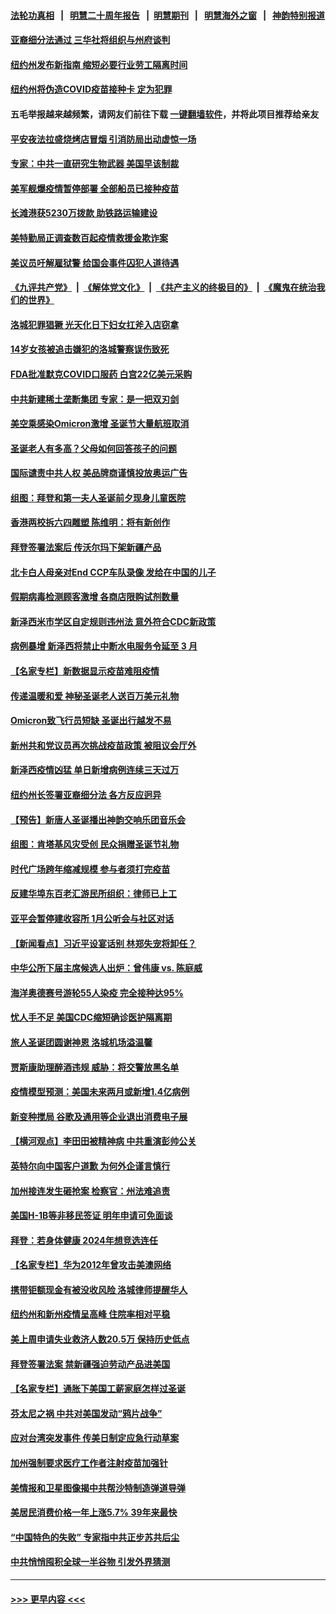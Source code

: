 #### [法轮功真相](https://github.com/gfw-breaker/truth/blob/master/README.md?t=0) &nbsp;&nbsp;|&nbsp;&nbsp; [明慧二十周年报告](https://github.com/gfw-breaker/mh-reports/blob/master/README.md?t=0) &nbsp;&nbsp;|&nbsp;&nbsp;[明慧期刊](https://github.com/gfw-breaker/mh-qikan) &nbsp;&nbsp;|&nbsp;&nbsp; [明慧海外之窗](https://github.com/gfw-breaker/mh-news/blob/master/README.md?t=0) &nbsp;&nbsp;|&nbsp;&nbsp; [神韵特别报道](https://github.com/gfw-breaker/mh-news/blob/master/shenyun.md?t=0)
#### [亚裔细分法通过 三华社将组织与州府谈判](../pages/nsc412/n13458936.md?t=12251800) 
#### [纽约州发布新指南 缩短必要行业劳工隔离时间](../pages/nsc412/n13458727.md?t=12251800) 
#### [纽约州将伪造COVID疫苗接种卡 定为犯罪](../pages/nsc412/n13458941.md?t=12251800) 
#### 五毛举报越来越频繁，请网友们前往下载 [一键翻墙软件](https://github.com/gfw-breaker/ssr-accounts)，并将此项目推荐给亲友
#### [平安夜法拉盛烧烤店冒烟 引消防局出动虚惊一场](../pages/nsc412/n13458921.md?t=12251800) 
#### [专家：中共一直研究生物武器 美国早该制裁](../pages/nsc412/n13458613.md?t=12251800) 
#### [美军舰爆疫情暂停部署 全部船员已接种疫苗](../pages/nsc412/n13458708.md?t=12251800) 
#### [长滩港获5230万拨款 助铁路运输建设](../pages/nsc412/n13458805.md?t=12251800) 
#### [美特勤局正调查数百起疫情救援金欺诈案](../pages/nsc412/n13458582.md?t=12251800) 
#### [美议员吁解雇狱警 给国会事件囚犯人道待遇](../pages/nsc412/n13458626.md?t=12251800) 
#### [《九评共产党》](https://github.com/begood0513/9ping.md/blob/master/README.md) &nbsp;|&nbsp; [《解体党文化》](../../../../jtdwh.md/blob/master/README.md)  &nbsp;|&nbsp; [《共产主义的终极目的》](../../../../gczydzjmd.md/blob/master/README.md) &nbsp;|&nbsp; [《魔鬼在统治我们的世界》](../../../../mgztzwmdsj.md/blob/master/README.md) 
#### [洛城犯罪猖獗 光天化日下妇女扛斧入店窃拿](../pages/nsc412/n13458611.md?t=12251800) 
#### [14岁女孩被追击嫌犯的洛城警察误伤致死](../pages/nsc412/n13458551.md?t=12251800) 
#### [FDA批准默克COVID口服药 白宫22亿美元采购](../pages/nsc412/n13458568.md?t=12251800) 
#### [中共新建稀土垄断集团 专家：是一把双刃剑](../pages/nsc412/n13458205.md?t=12251800) 
#### [美空乘感染Omicron激增 圣诞节大量航班取消](../pages/nsc412/n13458409.md?t=12251800) 
#### [圣诞老人有多高？父母如何回答孩子的问题](../pages/nsc412/n13458336.md?t=12251800) 
#### [国际谴责中共人权 美品牌商谨慎投放奥运广告](../pages/nsc412/n13458493.md?t=12251800) 
#### [组图：拜登和第一夫人圣诞前夕现身儿童医院](../pages/nsc412/n13458473.md?t=12251800) 
#### [香港两校拆六四雕塑 陈维明：将有新创作](../pages/nsc412/n13458366.md?t=12251800) 
#### [拜登签署法案后 传沃尔玛下架新疆产品](../pages/nsc412/n13458177.md?t=12251800) 
#### [北卡白人母亲对End CCP车队录像  发给在中国的儿子](../pages/nsc412/n13458317.md?t=12251800) 
#### [假期病毒检测顾客激增 各商店限购试剂数量](../pages/nsc412/n13458344.md?t=12251800) 
#### [新泽西米市学区自定规则违州法 意外符合CDC新政策](../pages/nsc412/n13458315.md?t=12251800) 
#### [病例暴增 新泽西将禁止中断水电服务令延至 3 月](../pages/nsc412/n13458232.md?t=12251800) 
#### [【名家专栏】新数据显示疫苗难阻疫情](../pages/nsc412/n13457907.md?t=12251800) 
#### [传递温暖和爱 神秘圣诞老人送百万美元礼物](../pages/nsc412/n13458195.md?t=12251800) 
#### [Omicron致飞行员短缺 圣诞出行越发不易](../pages/nsc412/n13457823.md?t=12251800) 
#### [新州共和党议员再次挑战疫苗政策 被阻议会厅外](../pages/nsc412/n13458213.md?t=12251800) 
#### [新泽西疫情凶猛 单日新增病例连续三天过万](../pages/nsc412/n13455980.md?t=12251800) 
#### [纽约州长签署亚裔细分法 各方反应迥异](../pages/nsc412/n13456845.md?t=12251800) 
#### [【预告】新唐人圣诞播出神韵交响乐团音乐会](../pages/nsc412/n13439768.md?t=12251800) 
#### [组图：肯塔基风灾受创 民众捐赠圣诞节礼物](../pages/nsc412/n13457562.md?t=12251800) 
#### [时代广场跨年缩减规模 参与者须打完疫苗](../pages/nsc412/n13456842.md?t=12251800) 
#### [反建华埠东百老汇游民所组织：律师已上工](../pages/nsc412/n13456837.md?t=12251800) 
#### [亚平会暂停建收容所 1月公听会与社区对话](../pages/nsc412/n13456851.md?t=12251800) 
#### [【新闻看点】习近平设宴话别 林郑失宠将卸任？](../pages/nsc412/n13456128.md?t=12251800) 
#### [中华公所下届主席候选人出炉：曾伟康 vs. 陈庭威](../pages/nsc412/n13456857.md?t=12251800) 
#### [海洋奥德赛号游轮55人染疫 完全接种达95%](../pages/nsc412/n13456554.md?t=12251800) 
#### [忧人手不足 美国CDC缩短确诊医护隔离期](../pages/nsc412/n13456499.md?t=12251800) 
#### [旅人圣诞团圆谢神恩 洛城机场溢温馨](../pages/nsc412/n13456643.md?t=12251800) 
#### [贾斯康助理醉酒违规 威胁：将交警放黑名单](../pages/nsc412/n13456600.md?t=12251800) 
#### [疫情模型预测：美国未来两月或新增1.4亿病例](../pages/nsc412/n13456532.md?t=12251800) 
#### [新变种搅局 谷歌及通用等企业退出消费电子展](../pages/nsc412/n13456277.md?t=12251800) 
#### [【横河观点】李田田被精神病 中共重演彭帅公关](../pages/nsc412/n13456276.md?t=12251800) 
#### [英特尔向中国客户道歉 为何外企谨言慎行](../pages/nsc412/n13456180.md?t=12251800) 
#### [加州接连发生砸抢案 检察官：州法难追责](../pages/nsc412/n13456031.md?t=12251800) 
#### [美国H-1B等非移民签证 明年申请可免面谈](../pages/nsc412/n13456346.md?t=12251800) 
#### [拜登：若身体健康 2024年想竞选连任](../pages/nsc412/n13456335.md?t=12251800) 
#### [【名家专栏】华为2012年曾攻击美澳网络](../pages/nsc412/n13455456.md?t=12251800) 
#### [携带钜额现金有被没收风险 洛城律师提醒华人](../pages/nsc412/n13456161.md?t=12251800) 
#### [纽约州和新州疫情呈高峰 住院率相对平稳](../pages/nsc412/n13454647.md?t=12251800) 
#### [美上周申请失业救济人数20.5万 保持历史低点](../pages/nsc412/n13455945.md?t=12251800) 
#### [拜登签署法案 禁新疆强迫劳动产品进美国](../pages/nsc412/n13456047.md?t=12251800) 
#### [【名家专栏】通胀下美国工薪家庭怎样过圣诞](../pages/nsc412/n13455446.md?t=12251800) 
#### [芬太尼之祸 中共对美国发动“鸦片战争”](../pages/nsc412/n13456009.md?t=12251800) 
#### [应对台湾突发事件 传美日制定应急行动草案](../pages/nsc412/n13455894.md?t=12251800) 
#### [加州强制要求医疗工作者注射疫苗加强针](../pages/nsc412/n13455964.md?t=12251800) 
#### [美情报和卫星图像揭中共帮沙特制造弹道导弹](../pages/nsc412/n13455774.md?t=12251800) 
#### [美居民消费价格一年上涨5.7% 39年来最快](../pages/nsc412/n13455652.md?t=12251800) 
#### [“中国特色的失败” 专家指中共正步苏共后尘](../pages/nsc412/n13455905.md?t=12251800) 
#### [中共悄悄囤积全球一半谷物 引发外界猜测](../pages/nsc412/n13455789.md?t=12251800) 

----
#### [ >>> 更早内容 <<< ](../indexes/nsc412-earlier.md)
